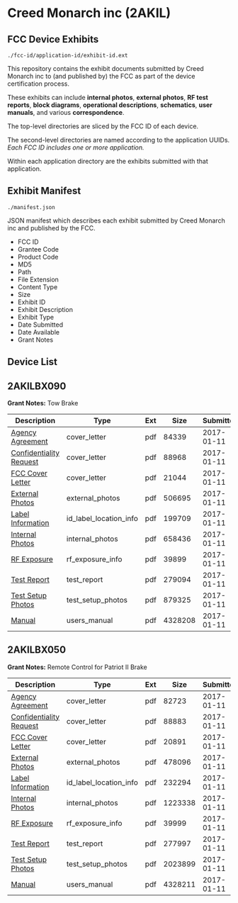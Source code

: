 # Creed Monarch inc (2AKIL)
## FCC Device Exhibits

```
./fcc-id/application-id/exhibit-id.ext
```

This repository contains the exhibit documents submitted by Creed Monarch inc to (and published by) the FCC as part of the device certification process.

These exhibits can include **internal photos**, **external photos**, **RF test reports**, **block diagrams**, **operational descriptions**, **schematics**, **user manuals**, and various **correspondence**.

The top-level directories are sliced by the FCC ID of each device.

The second-level directories are named according to the application UUIDs. *Each FCC ID includes one or more application.*

Within each application directory are the exhibits submitted with that application. 

## Exhibit Manifest

```
./manifest.json
```

JSON manifest which describes each exhibit submitted by Creed Monarch inc and published by the FCC.

- FCC ID
- Grantee Code
- Product Code
- MD5
- Path
- File Extension
- Content Type
- Size
- Exhibit ID
- Exhibit Description
- Exhibit Type
- Date Submitted
- Date Available
- Grant Notes

## Device List
## 2AKILBX090
**Grant Notes:** Tow Brake

| Description | Type | Ext | Size | Submitted | Available |
| ----------- | ---- | --- | ---- | --------- | --------- |
| [Agency Agreement](2AKILBX090/4169714a35aa7d69be53bbfb152f0fd0/3255136.pdf) | cover_letter | pdf | 84339 | 2017-01-11 | 2017-01-11 |
| [Confidentiality Request](2AKILBX090/4169714a35aa7d69be53bbfb152f0fd0/3255137.pdf) | cover_letter | pdf | 88968 | 2017-01-11 | 2017-01-11 |
| [FCC Cover Letter](2AKILBX090/4169714a35aa7d69be53bbfb152f0fd0/3255138.pdf) | cover_letter | pdf | 21044 | 2017-01-11 | 2017-01-11 |
| [External Photos](2AKILBX090/4169714a35aa7d69be53bbfb152f0fd0/3255135.pdf) | external_photos | pdf | 506695 | 2017-01-11 | 2017-01-11 |
| [Label Information](2AKILBX090/4169714a35aa7d69be53bbfb152f0fd0/3255140.pdf) | id_label_location_info | pdf | 199709 | 2017-01-11 | 2017-01-11 |
| [Internal Photos](2AKILBX090/4169714a35aa7d69be53bbfb152f0fd0/3255139.pdf) | internal_photos | pdf | 658436 | 2017-01-11 | 2017-01-11 |
| [RF Exposure](2AKILBX090/4169714a35aa7d69be53bbfb152f0fd0/3255141.pdf) | rf_exposure_info | pdf | 39899 | 2017-01-11 | 2017-01-11 |
| [Test Report](2AKILBX090/4169714a35aa7d69be53bbfb152f0fd0/3255144.pdf) | test_report | pdf | 279094 | 2017-01-11 | 2017-01-11 |
| [Test Setup Photos](2AKILBX090/4169714a35aa7d69be53bbfb152f0fd0/3255142.pdf) | test_setup_photos | pdf | 879325 | 2017-01-11 | 2017-01-11 |
| [Manual](2AKILBX090/4169714a35aa7d69be53bbfb152f0fd0/3255148.pdf) | users_manual | pdf | 4328208 | 2017-01-11 | 2017-01-11 |
## 2AKILBX050
**Grant Notes:** Remote Control for Patriot II Brake

| Description | Type | Ext | Size | Submitted | Available |
| ----------- | ---- | --- | ---- | --------- | --------- |
| [Agency Agreement](2AKILBX050/3af8ce28bf519ef86a07946cdc632ffc/3254693.pdf) | cover_letter | pdf | 82723 | 2017-01-11 | 2017-01-11 |
| [Confidentiality Request](2AKILBX050/3af8ce28bf519ef86a07946cdc632ffc/3254694.pdf) | cover_letter | pdf | 88883 | 2017-01-11 | 2017-01-11 |
| [FCC Cover Letter](2AKILBX050/3af8ce28bf519ef86a07946cdc632ffc/3254695.pdf) | cover_letter | pdf | 20891 | 2017-01-11 | 2017-01-11 |
| [External Photos](2AKILBX050/3af8ce28bf519ef86a07946cdc632ffc/3254692.pdf) | external_photos | pdf | 478096 | 2017-01-11 | 2017-01-11 |
| [Label Information](2AKILBX050/3af8ce28bf519ef86a07946cdc632ffc/3254697.pdf) | id_label_location_info | pdf | 232294 | 2017-01-11 | 2017-01-11 |
| [Internal Photos](2AKILBX050/3af8ce28bf519ef86a07946cdc632ffc/3254696.pdf) | internal_photos | pdf | 1223338 | 2017-01-11 | 2017-01-11 |
| [RF Exposure](2AKILBX050/3af8ce28bf519ef86a07946cdc632ffc/3254698.pdf) | rf_exposure_info | pdf | 39999 | 2017-01-11 | 2017-01-11 |
| [Test Report](2AKILBX050/3af8ce28bf519ef86a07946cdc632ffc/3254701.pdf) | test_report | pdf | 277997 | 2017-01-11 | 2017-01-11 |
| [Test Setup Photos](2AKILBX050/3af8ce28bf519ef86a07946cdc632ffc/3254699.pdf) | test_setup_photos | pdf | 2023899 | 2017-01-11 | 2017-01-11 |
| [Manual](2AKILBX050/3af8ce28bf519ef86a07946cdc632ffc/3254700.pdf) | users_manual | pdf | 4328211 | 2017-01-11 | 2017-01-11 |
